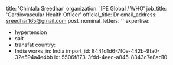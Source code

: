 title: 'Chintala Sreedhar'
organization: 'IPE Global / WHO'
job_title: 'Cardiovascular Health Officer'
official_title: Dr
email_address: sreedhar165@gmail.com
post_nominal_letters: ''
expertise:
  - hypertension
  - salt
  - transfat
country:
  - India
works_in: India
import_id: 8441d1d6-7f0e-442b-9fa0-32e594a4e4bb
id: 5506f873-3fdd-4eec-a845-8343c7e8ad10
